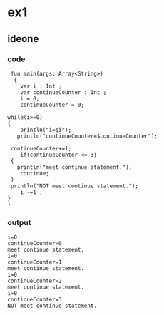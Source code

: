 # ex1
## ideone
### code
     fun main(args: Array<String>) 
      {
        var i : Int ;
        var continueCounter : Int ;
        i = 0;
        continueCounter = 0;
    
    while(i>=0) 
    {
    	println("i=$i");
       println("continueCounter=$continueCounter");
    
     continueCounter+=1;
    	if(continueCounter <= 3)
     {
       println("meet continue statement.");
        continue;
     }
     println("NOT meet continue statement.");
     	i -=1 ;
    }
    }
### output
    i=0
    continueCounter=0
    meet continue statement.
    i=0
    continueCounter=1
    meet continue statement.
    i=0
    continueCounter=2
    meet continue statement.
    i=0
    continueCounter=3
    NOT meet continue statement.
